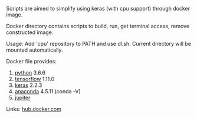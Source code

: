 Scripts are aimed to simplify using keras (with cpu support) through docker image.

Docker directory contains scripts to build, run, get terminal access, remove constructed image.

Usage:
Add 'cpu' repository to PATH and use dl.sh.
Current directory will be mounted automatically.

Docker file provides:
1. [python](https://www.python.org/download/releases/3.0/) 3.6.6
2. [tensorflow](https://www.tensorflow.org) 1.11.0
3. [keras](https://github.com/keras-team/keras) 2.2.3
4. [anaconda](https://anaconda.org/anaconda/python) 4.5.11 (conda -V)
5. [jupiter](http://jupyter.org/)

Links:
[hub.docker.com](https://hub.docker.com/r/yantonov/dl-cpu)
